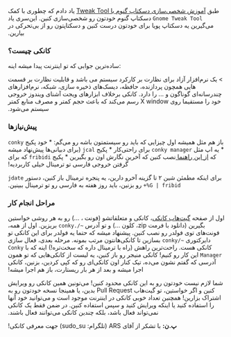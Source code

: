 &#x202b;طبق [آموزش شخصی‌سازی دسکتاپ گنوم با Tweak Tool](http://h4x.ir/3) یاد دادم که چطوری با کمک `Gnome Tweak Tool` دسکتاپ گنوم خودتون رو شخصی‌سازی کنین. این‌سری یاد می‌گیرین یه دسکتاپ پویا برای خودتون درست کنین و دسکتاپتون رو از بی‌تحرکی در بیارین.

### کانکی چیست؟
ساده‌ترین جوابی که تو اینترنت پیدا میشه اینه:

&#x202b;> یک نرم‌افزار آزاد برای نظارت بر کارکرد سیستم می باشد و قابلیت نظارت بر قسمت هایی همچون پردازنده، حافظه، دیسک‌های ذخیره‌ سازی، شبکه، نرم‌افزارهای چندرسانه‌ای گوناگون و ... را دارد. کانکی برخلاف ابزا‌رهای ویجت آشنای ویندوز خروجی خود را مستقیما روی X window رسم می‌کند که باعث حجم کمتر و مصرف  منابع کمتر سیستم می‌شود.


### پیش‌نیازها
&#x202b;باز هم مثل همیشه اول چیزایی که باید رو سیستمتون باشه رو می‌گم:
&#x202b;* خود پکیج `conky`
&#x202b;* یه اپ مثل `conky manager` برای راحتی‌کار
&#x202b;* پکیج `jcal` (برای دبیانی‌ها پیش‌نهاد میشه که [از این راهنما ](https://wiki.ubuntu.ir/wiki/Jcal) نصب کنین که آخرین نگارش اون رو بگیرین
&#x202b;* پکیج `fribidi` که برای گرفتن خروجی فارسی تو ترمینال خیلی کاربردیه!
 
&#x202b;برای اینکه مطمئن شین ۲ تا گزینه آخرو دارین، یه پنجره ترمینال باز کنین، دستور `jdate +%G | fribid` رو بزنین، باید روز هفته به فارسی رو تو ترمینال ببینین.

### مراحل انجام کار
&#x202b;اول از صفحه [گیت‌هاب کانکی](https://github.com/Mr0Null/MrConky)، کانکی و متعلقاتشو (فونت ، ...) رو به هر روشی خواستین بگیرین (دانلود با فرمت zip، کلون ...) و تو آدرس `~/.conky` بریزین. اول از همه، فونت‌های توی فولدر رو نصب کنین. پیشنهاد میشه که حتما یه فولدر برای این کانکی تو دایرکتوری `~/conky` بسازین تا کانکی‌هانتون مرتب بمونه. مرحله بعدی، فعال سازی کانکی هست. راحت‌ترین راهش (راه با ترمینال داره که سخت‌تره!) اینه که با `Conky Manager` این کار رو کنیم!
کانکی منیجر رو باز کنین، یه لیست از کانکی‌هایی که تو همون آدرسی که گفتم نشون می‌ده، تیک کنار اون کانکی‌ای رو که کپی کردین، بزنین، کانکی اجرا میشه و بعد از هر بار ریستارت، باز هم اجرا میشه!

&#x202b;شما لازم نیست خودتون رو به این کانکی محدود کنین! می‌تونین همین کانکی رو ویرایش کنین و اگر خواستین، تو گیت‌هاب Pull Request بدین، یا همینجا نسخه خودتون رو به اشتراک بزارین! همچنین تعداد خوبی کانکی در اینترنت موجود است و می‌توانید خود آنها را استفاده کنید یا اینکه ویرایش کنید و سپس استفاده کنین. در ضمن فقط یک کانکی 
نمی‌تواند فعال باشد، بلکه چندین کانکی ‌می‌توانند فعال باشند.

&#x202b;**پ.ن:** با تشکر از آقای ARS (تلگرام: sudo_su) جهت معرفی کانکی!